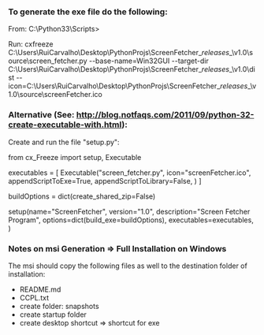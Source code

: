 ### To generate the exe file do the following:

From:
C:\Python33\Scripts>

Run:
cxfreeze C:\Users\RuiCarvalho\Desktop\PythonProjs\ScreenFetcher\__releases__\v1.0\source\screen_fetcher.py --base-name=Win32GUI --target-dir C:\Users\RuiCarvalho\Desktop\PythonProjs\ScreenFetcher\__releases__\v1.0\dist --icon=C:\Users\RuiCarvalho\Desktop\PythonProjs\ScreenFetcher\__releases__\v1.0\source\screenFetcher.ico

### Alternative (See: http://blog.notfaqs.com/2011/09/python-32-create-executable-with.html):

Create and run the file "setup.py":

from cx_Freeze import setup, Executable

executables = [
    Executable("screen_fetcher.py",
               icon="screenFetcher.ico",
               appendScriptToExe=True,
               appendScriptToLibrary=False,
               )
]

buildOptions = dict(create_shared_zip=False)

setup(name="ScreenFetcher",
      version="1.0",
      description="Screen Fetcher Program",
      options=dict(build_exe=buildOptions),
      executables=executables,
      )

### Notes on msi Generation => Full Installation on Windows

The msi should copy the following files as well to the destination folder of installation:
* README.md
* CCPL.txt
* create folder: snapshots
* create startup folder
* create desktop shortcut => shortcut for exe